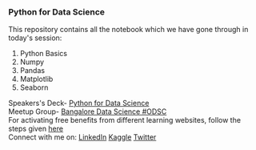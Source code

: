 ### Python for Data Science
This repository contains all the notebook which we have gone through in today's session:
<ol>
  <li>Python Basics</li>
  <li>Numpy</li>
  <li>Pandas</li>
  <li>Matplotlib</li>
  <li>Seaborn</li>
</ol>
Speakers's Deck- <a href='https://speakerdeck.com/shadab96/python-for-data-science'>Python for Data Science</a>
<br/>Meetup Group- <a href='https://www.meetup.com/Bengaluru-Data-Science-ODSC/'>Bangalore Data Science #ODSC</a>
<br/>For activating free benefits from different learning websites, follow the steps given <a href='https://c-sharpcorner.com/blogs/steps-to-activate-free-access-to-datacamp-pulralsight-linkedin-learning-etc-through-visual-studio-dev-essentials-program'>here</a>
<br/>Connect with me on: <a href='https://www.linkedin.com/in/shadabhussain96/'>LinkedIn</a>  <a href='https://www.kaggle.com/shadabhussain/'>Kaggle</a>  <a href='https://twitter.com/shadabhusain786'>Twitter</a>
